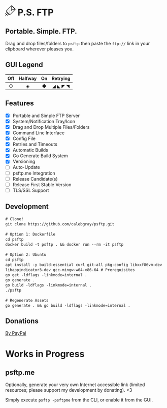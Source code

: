 # ![P.S. FTP Logo](https://github.com/calebgray/psftp/raw/master/assets/icon.png) P.S. FTP
## Portable. Simple. FTP.
Drag and drop files/folders to `psftp` then paste the `ftp://` link in your clipboard wherever pleases you.

## GUI Legend
| Off   | Halfway | On    | Retrying |
| :---: | :---:   | :---: | :---:    |
| ◇     | ◈      | ◆     | ◢ ◣ ◤ ◥ |

## Features
* [X] Portable and Simple FTP Server
* [X] System/Notification Tray/Icon
* [X] Drag and Drop Multiple Files/Folders
* [X] Command Line Interface
* [X] Config File
* [X] Retries and Timeouts
* [X] Automatic Builds
* [X] Go Generate Build System
* [X] Versioning
* [ ] Auto-Update
* [ ] psftp.me Integration
* [ ] Release Candidate(s)
* [ ] Release First Stable Version
* [ ] TLS/SSL Support

## Development
```
# Clone!
git clone https://github.com/calebgray/psftp.git

# Option 1: Dockerfile
cd psftp
docker build -t psftp . && docker run --rm -it psftp

# Option 2: Ubuntu
cd psftp
apt install -y build-essential curl git-all pkg-config libxxf86vm-dev libappindicator3-dev gcc-mingw-w64-x86-64 # Prerequisites
go get -ldflags -linkmode=internal .
go generate .
go build -ldflags -linkmode=internal .
./psftp

# Regenerate Assets
go generate . && go build -ldflags -linkmode=internal .
```

## Donations
[By PayPal](https://www.paypal.com/cgi-bin/webscr?cmd=_s-xclick&hosted_button_id=AXXTUBFDC4DY2&source=url)

# Works in Progress

## psftp.me
Optionally, generate your very own Internet accessible link (limited resources; please support my development by donating). <3

Simply execute `psftp -psftpme` from the CLI, or enable it from the GUI.

